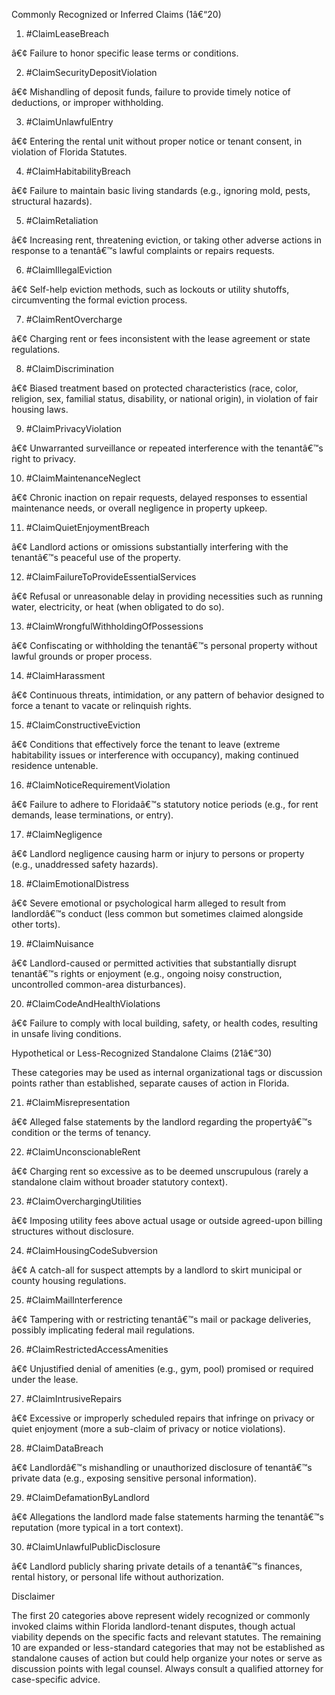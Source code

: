 


Commonly Recognized or Inferred Claims (1â€“20)

1. #ClaimLeaseBreach

â€¢ Failure to honor specific lease terms or conditions.

2. #ClaimSecurityDepositViolation

â€¢ Mishandling of deposit funds, failure to provide timely notice of deductions, or improper withholding.

3. #ClaimUnlawfulEntry

â€¢ Entering the rental unit without proper notice or tenant consent, in violation of Florida Statutes.

4. #ClaimHabitabilityBreach

â€¢ Failure to maintain basic living standards (e.g., ignoring mold, pests, structural hazards).

5. #ClaimRetaliation

â€¢ Increasing rent, threatening eviction, or taking other adverse actions in response to a tenantâ€™s lawful complaints or repairs requests.

6. #ClaimIllegalEviction

â€¢ Self-help eviction methods, such as lockouts or utility shutoffs, circumventing the formal eviction process.

7. #ClaimRentOvercharge

â€¢ Charging rent or fees inconsistent with the lease agreement or state regulations.

8. #ClaimDiscrimination

â€¢ Biased treatment based on protected characteristics (race, color, religion, sex, familial status, disability, or national origin), in violation of fair housing laws.

9. #ClaimPrivacyViolation

â€¢ Unwarranted surveillance or repeated interference with the tenantâ€™s right to privacy.

10. #ClaimMaintenanceNeglect

  

â€¢ Chronic inaction on repair requests, delayed responses to essential maintenance needs, or overall negligence in property upkeep.

  

11. #ClaimQuietEnjoymentBreach

  

â€¢ Landlord actions or omissions substantially interfering with the tenantâ€™s peaceful use of the property.

  

12. #ClaimFailureToProvideEssentialServices

  

â€¢ Refusal or unreasonable delay in providing necessities such as running water, electricity, or heat (when obligated to do so).

  

13. #ClaimWrongfulWithholdingOfPossessions

  

â€¢ Confiscating or withholding the tenantâ€™s personal property without lawful grounds or proper process.

  

14. #ClaimHarassment

  

â€¢ Continuous threats, intimidation, or any pattern of behavior designed to force a tenant to vacate or relinquish rights.

  

15. #ClaimConstructiveEviction

  

â€¢ Conditions that effectively force the tenant to leave (extreme habitability issues or interference with occupancy), making continued residence untenable.

  

16. #ClaimNoticeRequirementViolation

  

â€¢ Failure to adhere to Floridaâ€™s statutory notice periods (e.g., for rent demands, lease terminations, or entry).

  

17. #ClaimNegligence

  

â€¢ Landlord negligence causing harm or injury to persons or property (e.g., unaddressed safety hazards).

  

18. #ClaimEmotionalDistress

  

â€¢ Severe emotional or psychological harm alleged to result from landlordâ€™s conduct (less common but sometimes claimed alongside other torts).

  

19. #ClaimNuisance

  

â€¢ Landlord-caused or permitted activities that substantially disrupt tenantâ€™s rights or enjoyment (e.g., ongoing noisy construction, uncontrolled common-area disturbances).

  

20. #ClaimCodeAndHealthViolations

  

â€¢ Failure to comply with local building, safety, or health codes, resulting in unsafe living conditions.

Hypothetical or Less-Recognized Standalone Claims (21â€“30)

  

These categories may be used as internal organizational tags or discussion points rather than established, separate causes of action in Florida.

  

21. #ClaimMisrepresentation

  

â€¢ Alleged false statements by the landlord regarding the propertyâ€™s condition or the terms of tenancy.

  

22. #ClaimUnconscionableRent

  

â€¢ Charging rent so excessive as to be deemed unscrupulous (rarely a standalone claim without broader statutory context).

  

23. #ClaimOverchargingUtilities

  

â€¢ Imposing utility fees above actual usage or outside agreed-upon billing structures without disclosure.

  

24. #ClaimHousingCodeSubversion

  

â€¢ A catch-all for suspect attempts by a landlord to skirt municipal or county housing regulations.

  

25. #ClaimMailInterference

  

â€¢ Tampering with or restricting tenantâ€™s mail or package deliveries, possibly implicating federal mail regulations.

  

26. #ClaimRestrictedAccessAmenities

  

â€¢ Unjustified denial of amenities (e.g., gym, pool) promised or required under the lease.

  

27. #ClaimIntrusiveRepairs

  

â€¢ Excessive or improperly scheduled repairs that infringe on privacy or quiet enjoyment (more a sub-claim of privacy or notice violations).

  

28. #ClaimDataBreach

  

â€¢ Landlordâ€™s mishandling or unauthorized disclosure of tenantâ€™s private data (e.g., exposing sensitive personal information).

  

29. #ClaimDefamationByLandlord

  

â€¢ Allegations the landlord made false statements harming the tenantâ€™s reputation (more typical in a tort context).

  

30. #ClaimUnlawfulPublicDisclosure

  

â€¢ Landlord publicly sharing private details of a tenantâ€™s finances, rental history, or personal life without authorization.

Disclaimer

  

The first 20 categories above represent widely recognized or commonly invoked claims within Florida landlord-tenant disputes, though actual viability depends on the specific facts and relevant statutes. The remaining 10 are expanded or less-standard categories that may not be established as standalone causes of action but could help organize your notes or serve as discussion points with legal counsel. Always consult a qualified attorney for case-specific advice.